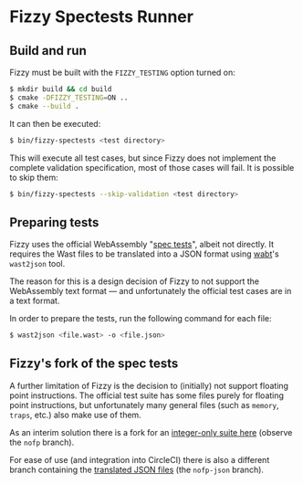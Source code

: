 # Fizzy Spectests Runner

## Build and run

Fizzy must be built with the `FIZZY_TESTING` option turned on:
```sh
$ mkdir build && cd build
$ cmake -DFIZZY_TESTING=ON ..
$ cmake --build .
```

It can then be executed:
```sh
$ bin/fizzy-spectests <test directory>
```

This will execute all test cases, but since Fizzy does not implement the complete validation specification, most of
those cases will fail. It is possible to skip them:
```sh
$ bin/fizzy-spectests --skip-validation <test directory>
```

## Preparing tests

Fizzy uses the official WebAssembly "[spec tests]", albeit not directly.
It requires the Wast files to be translated into a JSON format using [wabt]'s `wast2json` tool.

The reason for this is a design decision of Fizzy to not support the WebAssembly text format –– and unfortunately
the official test cases are in a text format.

In order to prepare the tests, run the following command for each file:
```sh
$ wast2json <file.wast> -o <file.json>
```

## Fizzy's fork of the spec tests

A further limitation of Fizzy is the decision to (initially) not support floating point instructions.
The official test suite has some files purely for floating point instructions, but unfortunately many general
files (such as `memory`, `traps`, etc.) also make use of them.

As an interim solution there is a fork for an [integer-only suite here](https://github.com/wasmx/wasm-spec/tree/nofp)
(observe the `nofp` branch).

For ease of use (and integration into CircleCI) there is also a different branch containing the
[translated JSON files](https://github.com/wasmx/wasm-spec/tree/nofp-json) (the `nofp-json` branch).

[spec tests]: https://github.com/WebAssembly/spec/tree/master/test/core
[wabt]: https://github.com/WebAssembly/wabt
